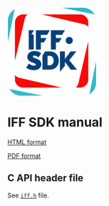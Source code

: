 <img src="logo.png" alt="logo" height="200"/>

# IFF SDK manual

[HTML format](https://mr-te.ch/iff-sdk-manual-2-0)

[PDF format](manual/iff-sdk-manual-2-0.pdf)

## C API header file

See [`iff.h`](iff.h) file.
